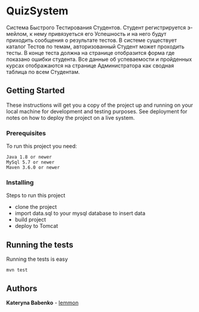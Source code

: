 # QuizSystem
Система Быстрого Тестирования Студентов. Студент регистрируется э-мейлом, к нему привязуеться его Успешность и на него будут приходить сообщения о результате тестов. В системе существует каталог Тестов по темам, авторизованный Студент может проходить тесты. В конце теста должна на странице отобразится форма где показано ошибки студента. Все данные об успеваемости и пройденных курсах отображаются на странице Администратора как сводная таблица по всем Студентам.

## Getting Started

These instructions will get you a copy of the project up and running on your local machine for development and testing purposes. See deployment for notes on how to deploy the project on a live system.

### Prerequisites

To run this project you need:

```
Java 1.8 or newer
MySql 5.7 or newer
Maven 3.6.0 or newer
```

### Installing

Steps to run this project

- clone the project
- import data.sql to your mysql database to insert data
- build project
- deploy to Tomcat

## Running the tests

Running the tests is easy
```
mvn test
```

## Authors

**Kateryna Babenko** - [Iemmon](https://github.com/Iemmon)